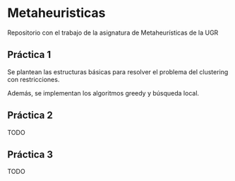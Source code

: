# Metaheuristicas

Repositorio con el trabajo de la asignatura de Metaheurísticas de la UGR

## Práctica 1

Se plantean las estructuras básicas para resolver el problema del clustering con restricciones.

Además, se implementan los algoritmos greedy y búsqueda local.

## Práctica 2

TODO

## Práctica 3

TODO